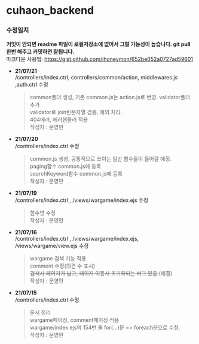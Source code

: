 # cuhaon_backend
### 수정일지
__커밋이 안되면 readme 파일이 로컬저장소에 없어서 그럴 가능성이 높습니다. git pull한번 해주고 커밋하면 잘됩니다.__  
마크다운 사용법: https://gist.github.com/ihoneymon/652be052a0727ad59601  

+ __21/07/21__  
  /controllers/index.ctrl, controllers/common/action, middlewares.js ,auth.ctrl 수정     
  >common폴더 생성, 기존 common.js는 action.js로 변경. validator폴더 추가   
  >validator로 join빈문자열 검증, 예외 처리.  
  >404에러, 에러핸들러 적용   
  >작성자 : 문영민   

+ __21/07/20__  
  /controllers/index.ctrl 수정  
  >common.js 생성, 공통적으로 쓰이는 일반 함수들이 들어갈 예정.  
  >paging함수 common.js에 등록   
  >searchKeyword함수 common.js에 등록  
  >작성자 : 문영민  

+ __21/07/19__  
  /controllers/index.ctrl , /views/wargame/index.ejs 수정  
  >함수명 수정  
  >작성자 : 문영민  

+ __21/07/16__  
  /controllers/index.ctrl , /views/wargame/index.ejs, /views/wargame/view.ejs 수정  
  >wargame 검색 기능 적용  
  >comment 수정(의견 수 표시)  
  >~~검색시 페이지가 남고, 페이지 이동시 초기화되는 버그 있음.~~(해결)  
  >작성자 : 문영민  

+ __21/07/15__  
  /controllers/index.ctrl 수정  
  >문서 정리  
  >wargame페이징, comment페이징 적용  
  >wargame/index.ejs의 154번 줄 for(...)문 => foreach문으로 수정.  
  >작성자 : 문영민  
